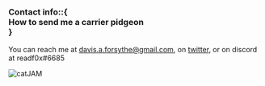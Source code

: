 ### <div class="head-wrapper"><span class="head pe-1">Contact info</span><span class="green pe-1">::</span><span class="blue pe-1">{</span><div class="subhead">How to send me a carrier pidgeon</div><span class="blue">}</span></div>

You can reach me at [davis.a.forsythe@gmail.com](mailto:davis.a.forsythe@gmail.com), on [twitter](https://twitter.com/messages/compose?recipient_id=1279457739983532038), or on discord at readf0x#6685

![catJAM](/images/catJAM.webp)
